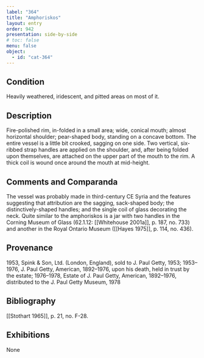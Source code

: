 ```yaml
---
label: "364"
title: "Amphoriskos"
layout: entry
order: 942
presentation: side-by-side
# toc: false
menu: false
object:
  - id: "cat-364"
---
```


## Condition

Heavily weathered, iridescent, and pitted areas on most of it.

## Description

Fire-polished rim, in-folded in a small area; wide, conical mouth; almost horizontal shoulder; pear-shaped body, standing on a concave bottom. The entire vessel is a little bit crooked, sagging on one side. Two vertical, six-ribbed strap handles are applied on the shoulder, and, after being folded upon themselves, are attached on the upper part of the mouth to the rim. A thick coil is wound once around the mouth at mid-height.

## Comments and Comparanda

The vessel was probably made in third-century CE Syria and the features suggesting that attribution are the sagging, sack-shaped body; the distinctively-shaped handles; and the single coil of glass decorating the neck. Quite similar to the amphoriskos is a jar with two handles in the Corning Museum of Glass (62.1.12: [[Whitehouse 2001a]], p. 187, no. 733) and another in the Royal Ontario Museum ([[Hayes 1975]], p. 114, no. 436).

## Provenance

1953, Spink & Son, Ltd. (London, England), sold to J. Paul Getty, 1953; 1953–1976, J. Paul Getty, American, 1892–1976, upon his death, held in trust by the estate; 1976–1978, Estate of J. Paul Getty, American, 1892–1976, distributed to the J. Paul Getty Museum, 1978

## Bibliography

[[Stothart 1965]], p. 21, no. F-28.

## Exhibitions

None
